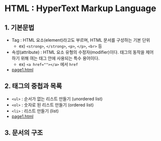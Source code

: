 # HTML : HyperText Markup Language

## 1. 기본문법
- Tag : HTML 요소(element)라고도 부르며, HTML 문서를 구성하는 기본 단위
    - ex) `<strong>`, `</strong>`, `<p>`, `</p>`, `<br>` 등
- 속성(attribute) : HTML 요소 유형의 수정자(modifier)이다. 태그의 동작을 제어하기 위해 여는 태그 안에 사용되는 특수 용어이다.
    - ex) `<a href=""></a>` 에서 `href`
- [page1.html](./page1.html)

## 2. 태그의 중첩과 목록
- `<ul>` : 순서가 없는 리스트 만들기 (unordered list)
- `<ol>` : 숫자로 된 리스트 만들기 (ordered list)
- `<li>` : 리스트 만들기 (list)
- [page1.html](./page1.html)

## 3. 문서의 구조

